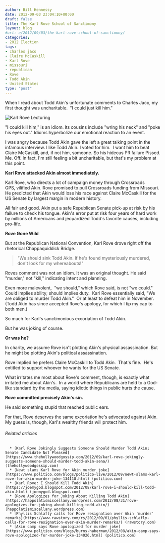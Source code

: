 ```yaml
---
author: Bill Hennessy
date: 2012-09-03 23:04:10+00:00
draft: false
title: The Karl Rove School of Sanctimony
layout: blog
#url: e/2012/09/03/the-karl-rove-school-of-sanctimony/
categories:
- 2012 Election
tags:
- charles jaco
- Claire McCaskill
- Karl Rove
- missouri
- republican
- Rove
- Todd Akin
- United States
type: "post"
---
```


When I read about Todd Akin's unfortunate comments to Charles Jaco, my first thought was uncharitable.  "I could just kill him."

![Karl Rove Lecturing](https://ludicrite.files.wordpress.com/2012/09/rove2.png)


"I could kill him," is an idiom. Its cousins include "wring his neck" and "poke his eyes out." Idioms hyperbolize our emotional reaction to an event.

I was angry because Todd Akin gave the left a great talking point in the infamous interview. I like Todd Akin. I voted for him.  I want him to beat Claire McCaskill, and, if not him, someone. So his hideous PR failure Pissed. Me. Off. In fact, I'm still feeling a bit uncharitable, but that's my problem at this point.

**Karl Rove attacked Akin almost immediately.**

Karl Rove, who directs a lot of campaign money through Crossroads GPS, vilified Akin. Rove promised to pull Crossroads funding from Missouri. He predicted that Akin would lose his race against Claire McCaskill for the US Senate by largest margin in modern history.

All fair and good. Akin put a safe Republican Senate pick-up at risk by his failure to check his tongue. Akin's error put at risk four years of hard work by millions of Americans and jeopardized Todd's favorite causes, including pro-life.

**Rove Gone Wild**

But at the Republican National Convention, Karl Rove drove right off the rhetorical Chappaquiddick Bridge.


> "We should sink Todd Akin. If he's found mysteriously murdered, don't look for my whereabouts!"


Roves comment was not an idiom. It was an original thought. He said "murder," not "kill," indicating intent and planning.

Even more malevolent,  "we should," which Rove said, is not "we could." Could implies ability; should implies duty.  Karl Rove essentially said, "We are obliged to murder Todd Akin."  Or at least to defeat him in November.  (Todd Akin has since accepted Rove's apology, for which I tip my cap to both men.)

So much for Karl's sanctimonious excoriation of Todd Akin.

But he was joking of course.

**Or was he?**

In charity, we assume Rove isn't plotting Akin's physical assassination. But he might be plotting Akin's political assassination.

Rove implied he prefers Claire McCaskill to Todd Akin.  That's fine.  He's entitled to support whoever he wants for the US Senate.

What irritates me most about Rove's comment, though, is exactly what irritated me about Akin's.  In a world where Republicans are held to a God-like standard by the media, saying idiotic things in public hurts the cause.

**Rove committed precisely Akin's sin.**

He said something stupid that reached public ears.

For that, Rove deserves the same excoriation he's advocated against Akin.  My guess is, though, Karl's wealthy friends will protect him.


###### Related articles





	  * [Karl Rove Jokingly Suggests Someone Should Murder Todd Akin; Senate Candidate Not Pleased](https://www.thehollywoodgossip.com/2012/09/karl-rove-jokingly-suggests-someone-should-murder-todd-akin-sena/) (thehollywoodgossip.com)
	  * [Newt slams Karl Rove for Akin murder joke](https://www.politico.com/blogs/politico-live/2012/09/newt-slams-karl-rove-for-akin-murder-joke-134118.html) (politico.com)
	  * [Karl Rove: I Should Kill Todd Akin](https://joemygod.blogspot.com/2012/08/karl-rove-i-should-kill-todd-akin.html) (joemygod.blogspot.com)
	  * [Rove Apologizes for Joking About Killing Todd Akin](https://happolatismiscellany.wordpress.com/2012/08/31/rove-apologizes-for-joking-about-killing-todd-akin/) (happolatismiscellany.wordpress.com)
	  * [Phyllis Schlafly calls for Rove resignation over Akin 'murder' remarks](https://www.rawstory.com/rs/2012/09/01/phyllis-schlafly-calls-for-rove-resignation-over-akin-murder-remarks/) (rawstory.com)
	  * [Akin camp says Rove apologized for murder joke](https://www.politico.com/blogs/burns-haberman/2012/08/akin-camp-says-rove-apologized-for-murder-joke-134026.html) (politico.com)

